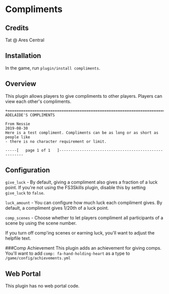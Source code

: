 # Compliments

## Credits
Tat @ Ares Central

## Installation

In the game, run `plugin/install compliments`.

## Overview

This plugin allows players to give compliments to other players. Players can view each other's compliments.

```
+============================================================================+
ADELAIDE'S COMPLIMENTS

From Nessie                                                       2019-08-30
Here is a test compliment. Compliments can be as long or as short as people like
- there is no character requirement or limit.

-----[   page 1 of 1   ]------------------------------------------------------
```

## Configuration
`give_luck` - By default, giving a compliment also gives a fraction of a luck point. If you're not using the FS3Skills plugin, disable this by setting `give_luck` to `false`.

`luck_amount` - You can configure how much luck each compliment gives. By default, a compliment gives 1/20th of a luck point.

`comp_scenes` - Choose whether to let players compliment all participants of a scene by using the scene number.

If you turn off comp'ing scenes or earning luck, you'll want to adjust the helpfile text.

###Comp Achievement
This plugin adds an achievement for giving comps. You'll want to add `comp: fa-hand-holding-heart` as a type to `/game/config/achievements.yml`

## Web Portal

This plugin has no web portal code.  
